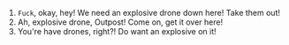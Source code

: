 1. `Fuck`, okay, hey! We need an explosive drone down here! Take them out!
2. Ah, explosive drone, Outpost! Come on, get it over here!
3. You're have drones, right?! Do want an explosive on it!